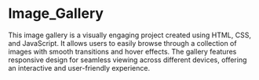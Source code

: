 # Image_Gallery
 This image gallery is a visually engaging project created using HTML, CSS, and JavaScript. It allows users to easily browse through a collection of images with smooth transitions and hover effects. The gallery features responsive design for seamless viewing across different devices, offering an interactive and user-friendly experience.
